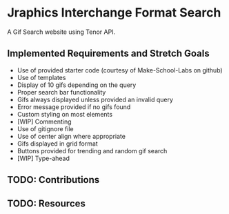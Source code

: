 # Jraphics Interchange Format Search

A Gif Search website using Tenor API. 

## Implemented Requirements and Stretch Goals

- Use of provided starter code (courtesy of Make-School-Labs on github)
- Use of templates
- Display of 10 gifs depending on the query
- Proper search bar functionality
- Gifs always displayed unless provided an invalid query
- Error message provided if no gifs found
- Custom styling on most elements
- [WIP] Commenting
- Use of gitignore file 
- Use of center align where appropriate
- Gifs displayed in grid format
- Buttons provided for trending and random gif search
- [WIP] Type-ahead

## TODO: Contributions

## TODO: Resources